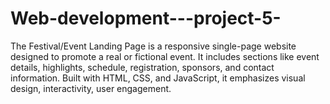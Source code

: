 # Web-development---project-5-
The Festival/Event Landing Page is a responsive single-page website designed to promote a real or fictional event. It includes sections like event details, highlights, schedule, registration, sponsors, and contact information. Built with HTML, CSS, and JavaScript, it emphasizes visual design, interactivity, user engagement.
